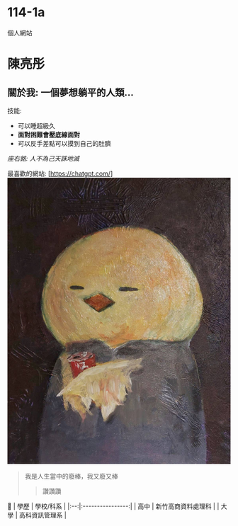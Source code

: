 # 114-1a
個人網站
# 陳亮彤
## 關於我: 一個夢想躺平的人類...

技能:
- 可以睡超級久
- **面對困難會壓底線面對**
- 可以反手差點可以摸到自己的肚臍

*座右銘: 人不為己天誅地滅*

最喜歡的網站:
[https://chatgpt.com/]
![photo](58142.jpg)

>我是人生當中的廢棒，我又廢又棒
>>讚讚讚

🤗
| 學歷 | 學校/科系 |
|:--:|:----------------:|
| 高中 | 新竹高商資料處理科 |
| 大學 | 高科資訊管理系 |
